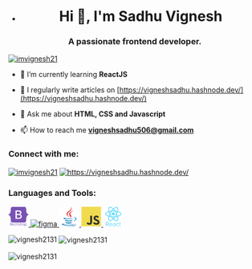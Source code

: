 - <h1 align="center">Hi 👋, I'm Sadhu Vignesh</h1>
<h3 align="center">A passionate frontend developer.</h3>

<p align="left"> <a href="https://twitter.com/imvignesh21" target="blank"><img src="https://img.shields.io/twitter/follow/imvignesh21?logo=twitter&style=for-the-badge" alt="imvignesh21" /></a> </p>

- 🌱 I’m currently learning **ReactJS**

- 📝 I regularly write articles on [https://vigneshsadhu.hashnode.dev/](https://vigneshsadhu.hashnode.dev/)

- 💬 Ask me about **HTML, CSS and Javascript**

- 📫 How to reach me **vigneshsadhu506@gmail.com**

<h3 align="left">Connect with me:</h3>
<p align="left">
<a href="https://twitter.com/imvignesh21" target="blank"><img align="center" src="https://raw.githubusercontent.com/rahuldkjain/github-profile-readme-generator/master/src/images/icons/Social/twitter.svg" alt="imvignesh21" height="30" width="40" /></a>
<a href="https://hashnode.com/https://vigneshsadhu.hashnode.dev/" target="blank"><img align="center" src="https://raw.githubusercontent.com/rahuldkjain/github-profile-readme-generator/master/src/images/icons/Social/hashnode.svg" alt="https://vigneshsadhu.hashnode.dev/" height="30" width="40" /></a>
</p>

<h3 align="left">Languages and Tools:</h3>
<p align="left"> <a href="https://getbootstrap.com" target="_blank" rel="noreferrer"> <img src="https://raw.githubusercontent.com/devicons/devicon/master/icons/bootstrap/bootstrap-plain-wordmark.svg" alt="bootstrap" width="40" height="40"/> </a> <a href="https://www.figma.com/" target="_blank" rel="noreferrer"> <img src="https://www.vectorlogo.zone/logos/figma/figma-icon.svg" alt="figma" width="40" height="40"/> </a> <a href="https://www.java.com" target="_blank" rel="noreferrer"> <img src="https://raw.githubusercontent.com/devicons/devicon/master/icons/java/java-original.svg" alt="java" width="40" height="40"/> </a> <a href="https://developer.mozilla.org/en-US/docs/Web/JavaScript" target="_blank" rel="noreferrer"> <img src="https://raw.githubusercontent.com/devicons/devicon/master/icons/javascript/javascript-original.svg" alt="javascript" width="40" height="40"/> </a> <a href="https://reactjs.org/" target="_blank" rel="noreferrer"> <img src="https://raw.githubusercontent.com/devicons/devicon/master/icons/react/react-original-wordmark.svg" alt="react" width="40" height="40"/> </a> </p>

<p><img align="left" src="https://github-readme-stats.vercel.app/api/top-langs?username=vignesh2131&show_icons=true&locale=en&layout=compact" alt="vignesh2131" /></p>

<p>&nbsp;<img align="center" src="https://github-readme-stats.vercel.app/api?username=vignesh2131&show_icons=true&locale=en" alt="vignesh2131" /></p>

<p><img align="center" src="https://github-readme-streak-stats.herokuapp.com/?user=vignesh2131&" alt="vignesh2131" /></p>
